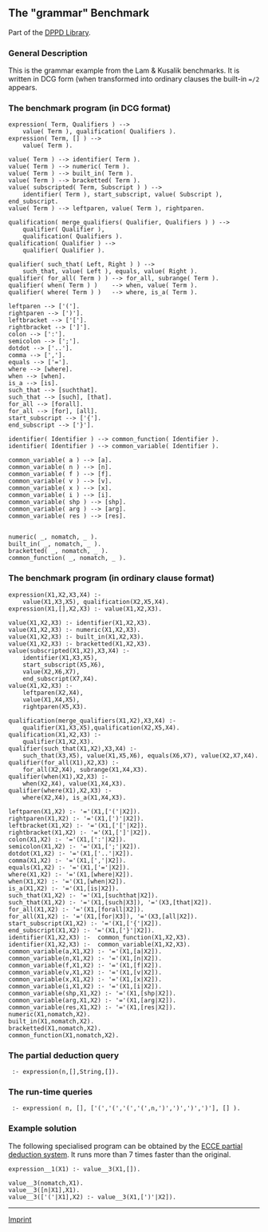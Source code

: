 The "grammar" Benchmark
-----------------------

Part of the [DPPD Library](https://github.com/leuschel/DPPD).

### General Description

This is the grammar example from the Lam & Kusalik benchmarks. It is
written in DCG form (when transformed into ordinary clauses the built-in
`=/2` appears.

### The benchmark program (in DCG format)

    expression( Term, Qualifiers ) -->
        value( Term ), qualification( Qualifiers ).
    expression( Term, [] ) -->
        value( Term ).

    value( Term ) --> identifier( Term ).
    value( Term ) --> numeric( Term ).
    value( Term ) --> built_in( Term ).
    value( Term ) --> bracketted( Term ).
    value( subscripted( Term, Subscript ) ) -->
        identifier( Term ), start_subscript, value( Subscript ), end_subscript.
    value( Term ) --> leftparen, value( Term ), rightparen.

    qualification( merge_qualifiers( Qualifier, Qualifiers ) ) -->
        qualifier( Qualifier ), 
        qualification( Qualifiers ).
    qualification( Qualifier ) -->
        qualifier( Qualifier ).

    qualifier( such_that( Left, Right ) ) -->
        such_that, value( Left ), equals, value( Right ).
    qualifier( for_all( Term ) ) --> for_all, subrange( Term ).
    qualifier( when( Term ) )    --> when, value( Term ).
    qualifier( where( Term ) )   --> where, is_a( Term ).

    leftparen --> ['('].
    rightparen --> [')'].
    leftbracket --> ['['].
    rightbracket --> [']'].
    colon --> [':'].
    semicolon --> [';'].
    dotdot --> ['..'].
    comma --> [','].
    equals --> ['='].
    where --> [where].
    when --> [when].
    is_a --> [is].
    such_that --> [suchthat].
    such_that --> [such], [that].
    for_all --> [forall].
    for_all --> [for], [all].
    start_subscript --> ['{'].
    end_subscript --> ['}'].

    identifier( Identifier ) --> common_function( Identifier ).
    identifier( Identifier ) --> common_variable( Identifier ).

    common_variable( a ) --> [a].
    common_variable( n ) --> [n].
    common_variable( f ) --> [f].
    common_variable( v ) --> [v].
    common_variable( x ) --> [x].
    common_variable( i ) --> [i].
    common_variable( shp ) --> [shp].
    common_variable( arg ) --> [arg].
    common_variable( res ) --> [res].


    numeric( _, nomatch, _ ).
    built_in( _, nomatch, _ ).
    bracketted( _, nomatch, _ ).
    common_function( _, nomatch, _ ).

### The benchmark program (in ordinary clause format)

    expression(X1,X2,X3,X4) :- 
        value(X1,X3,X5), qualification(X2,X5,X4).
    expression(X1,[],X2,X3) :- value(X1,X2,X3).

    value(X1,X2,X3) :- identifier(X1,X2,X3).
    value(X1,X2,X3) :- numeric(X1,X2,X3).
    value(X1,X2,X3) :- built_in(X1,X2,X3).
    value(X1,X2,X3) :- bracketted(X1,X2,X3).
    value(subscripted(X1,X2),X3,X4) :- 
        identifier(X1,X3,X5), 
        start_subscript(X5,X6), 
        value(X2,X6,X7), 
        end_subscript(X7,X4).
    value(X1,X2,X3) :- 
        leftparen(X2,X4), 
        value(X1,X4,X5), 
        rightparen(X5,X3).

    qualification(merge_qualifiers(X1,X2),X3,X4) :- 
        qualifier(X1,X3,X5),qualification(X2,X5,X4).
    qualification(X1,X2,X3) :- 
        qualifier(X1,X2,X3).
    qualifier(such_that(X1,X2),X3,X4) :- 
        such_that(X3,X5), value(X1,X5,X6), equals(X6,X7), value(X2,X7,X4).
    qualifier(for_all(X1),X2,X3) :- 
        for_all(X2,X4), subrange(X1,X4,X3).
    qualifier(when(X1),X2,X3) :- 
        when(X2,X4), value(X1,X4,X3).
    qualifier(where(X1),X2,X3) :- 
        where(X2,X4), is_a(X1,X4,X3).

    leftparen(X1,X2) :- '='(X1,['('|X2]).
    rightparen(X1,X2) :- '='(X1,[')'|X2]).
    leftbracket(X1,X2) :- '='(X1,['['|X2]).
    rightbracket(X1,X2) :- '='(X1,[']'|X2]).
    colon(X1,X2) :- '='(X1,[':'|X2]).
    semicolon(X1,X2) :- '='(X1,[';'|X2]).
    dotdot(X1,X2) :- '='(X1,['..'|X2]).
    comma(X1,X2) :- '='(X1,[','|X2]).
    equals(X1,X2) :- '='(X1,['='|X2]).
    where(X1,X2) :- '='(X1,[where|X2]).
    when(X1,X2) :- '='(X1,[when|X2]).
    is_a(X1,X2) :- '='(X1,[is|X2]).
    such_that(X1,X2) :- '='(X1,[suchthat|X2]).
    such_that(X1,X2) :- '='(X1,[such|X3]), '='(X3,[that|X2]).
    for_all(X1,X2) :- '='(X1,[forall|X2]).
    for_all(X1,X2) :- '='(X1,[for|X3]), '='(X3,[all|X2]).
    start_subscript(X1,X2) :- '='(X1,['{'|X2]).
    end_subscript(X1,X2) :- '='(X1,['}'|X2]).
    identifier(X1,X2,X3) :-  common_function(X1,X2,X3).
    identifier(X1,X2,X3) :-  common_variable(X1,X2,X3).
    common_variable(a,X1,X2) :- '='(X1,[a|X2]).
    common_variable(n,X1,X2) :- '='(X1,[n|X2]).
    common_variable(f,X1,X2) :- '='(X1,[f|X2]).
    common_variable(v,X1,X2) :- '='(X1,[v|X2]).
    common_variable(x,X1,X2) :- '='(X1,[x|X2]).
    common_variable(i,X1,X2) :- '='(X1,[i|X2]).
    common_variable(shp,X1,X2) :- '='(X1,[shp|X2]).
    common_variable(arg,X1,X2) :- '='(X1,[arg|X2]).
    common_variable(res,X1,X2) :- '='(X1,[res|X2]).
    numeric(X1,nomatch,X2).
    built_in(X1,nomatch,X2).
    bracketted(X1,nomatch,X2).
    common_function(X1,nomatch,X2).

### The partial deduction query

     :- expression(n,[],String,[]).

### The run-time queries

     :- expression( n, [], ['(','(','(','(',n,')',')',')',')'], [] ).

### Example solution

The following specialised program can be obtained by the [ECCE partial
deduction system](/~mal/systems/ecce.html). It runs more than 7 times
faster than the original.

    expression__1(X1) :- value__3(X1,[]).

    value__3(nomatch,X1).
    value__3([n|X1],X1).
    value__3(['('|X1],X2) :- value__3(X1,[')'|X2]).

------------------------------------------------------------------------

[Imprint](http://www.stups.uni-duesseldorf.de/w/Imprint)
